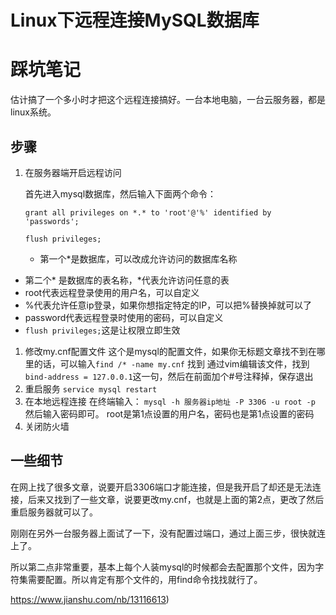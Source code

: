 # Linux下远程连接MySQL数据库

# 踩坑笔记

估计搞了一个多小时才把这个远程连接搞好。一台本地电脑，一台云服务器，都是linux系统。

## 步骤

1. 在服务器端开启远程访问

    首先进入mysql数据库，然后输入下面两个命令：

    ```
    grant all privileges on *.* to 'root'@'%' identified by 'passwords';
    ```

    ```
    flush privileges;
    ```

    - 第一个*是数据库，可以改成允许访问的数据库名称

- 第二个* 是数据库的表名称，*代表允许访问任意的表
- root代表远程登录使用的用户名，可以自定义
- %代表允许任意ip登录，如果你想指定特定的IP，可以把%替换掉就可以了
- password代表远程登录时使用的密码，可以自定义
- `flush privileges;`这是让权限立即生效

1. 修改my.cnf配置文件
    这个是mysql的配置文件，如果你无标题文章找不到在哪里的话，可以输入`find /* -name my.cnf` 找到
    通过vim编辑该文件，找到`bind-address = 127.0.0.1`这一句，然后在前面加个#号注释掉，保存退出
2. 重启服务
    `service mysql restart`
3. 在本地远程连接
    在终端输入：
    `mysql -h 服务器ip地址 -P 3306 -u root -p`
    然后输入密码即可。
    root是第1点设置的用户名，密码也是第1点设置的密码
4. 关闭防火墙

## 一些细节

在网上找了很多文章，说要开启3306端口才能连接，但是我开启了却还是无法连接，后来又找到了一些文章，说要更改my.cnf，也就是上面的第2点，更改了然后重启服务器就可以了。

刚刚在另外一台服务器上面试了一下，没有配置过端口，通过上面三步，很快就连上了。

所以第二点非常重要，基本上每个人装mysql的时候都会去配置那个文件，因为字符集需要配置。所以肯定有那个文件的，用find命令找找就行了。

https://www.jianshu.com/nb/13116613)